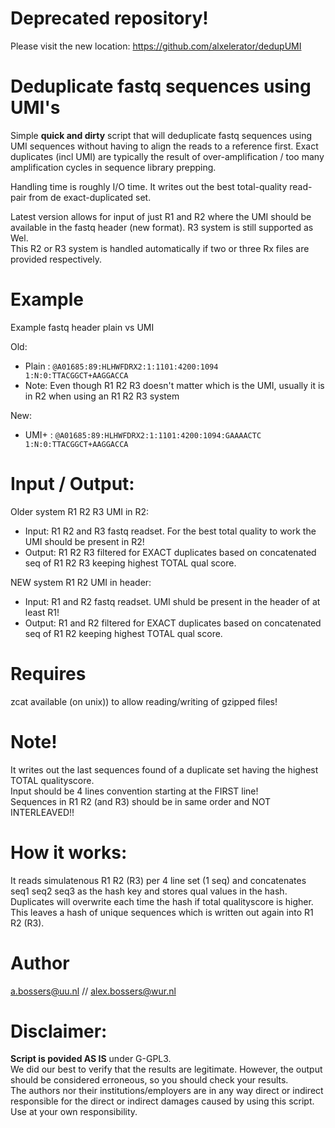 # Deprecated repository!

Please visit the new location: https://github.com/alxelerator/dedupUMI


# Deduplicate fastq sequences using UMI's
Simple **quick and dirty** script that will deduplicate fastq sequences using UMI sequences without having to align the reads to a reference first. Exact 
duplicates (incl UMI) are typically the result of over-amplification / too many amplification cycles in sequence library prepping.  

Handling time is roughly I/O time. It writes out the best total-quality read-pair from de exact-duplicated set.

Latest version allows for input of just R1 and R2 where the UMI should be available in the fastq header (new format). R3 system is still supported as Wel.  
This R2 or R3 system is handled automatically if two or three Rx files are provided respectively.  

# Example
Example fastq header plain vs UMI

Old:
- Plain : `@A01685:89:HLHWFDRX2:1:1101:4200:1094 1:N:0:TTACGGCT+AAGGACCA`     
- Note: Even though R1 R2 R3 doesn't matter which is the UMI, usually it is in R2 when using an R1 R2 R3 system
  
New:
- UMI+  : `@A01685:89:HLHWFDRX2:1:1101:4200:1094:GAAAACTC 1:N:0:TTACGGCT+AAGGACCA`

# Input / Output:

Older system R1 R2 R3 UMI in R2:
- Input: R1 R2 and R3 fastq readset. For the best total quality to work the UMI should be present in R2!
- Output: R1 R2 R3 filtered for EXACT duplicates based on concatenated seq of R1 R2 R3 keeping highest TOTAL qual score.

NEW system R1 R2 UMI in header:
- Input: R1 and R2 fastq readset. UMI shuld be present in the header of at least R1!
- Output: R1 and R2 filtered for EXACT duplicates based on concatenated seq of R1 R2 keeping highest TOTAL qual score.

# Requires 
zcat available (on unix)) to allow reading/writing of gzipped files!

# Note! 
It writes out the last sequences found of a duplicate set having the highest TOTAL qualityscore.  
Input should be 4 lines convention starting at the FIRST line!  
Sequences in R1 R2 (and R3) should be in same order and NOT INTERLEAVED!!  

# How it works: 
It reads simulatenous R1 R2 (R3) per 4 line set (1 seq) and concatenates seq1 seq2 seq3 as the hash key and stores qual values in the hash. Duplicates will overwrite each time the hash if total qualityscore is higher.    This leaves a hash of unique sequences which is written out again into R1 R2 (R3).

# Author

a.bossers@uu.nl // alex.bossers@wur.nl

# Disclaimer:  
**Script is povided AS IS** under G-GPL3.  
We did our best to verify that the results are legitimate. However, the output should be considered erroneous, so you should check your results.  
The authors nor their institutions/employers are in any way direct or indirect responsible for the direct or indirect damages caused by using this script.  
Use at your own responsibility.

